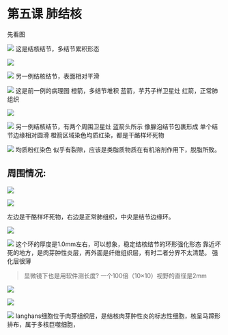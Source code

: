 # 第五课 肺结核
先看图

![](./_image/48727c5cd40c8897019e9080a9d0720.jpg)
这是结核结节，多结节累积形态

![](./_image/92e2831a27bc8f13ef06788b3b66e2d.jpg)

![](./_image/3a01ea1a413f6f0f506ab953237f5c8.jpg)
另一例结核结节，表面相对平滑

![](./_image/59646383ce9f486fb08a4e58e834059.jpg)
这是前一例的病理图
橙箭，多结节堆积
蓝箭，芋艿子样卫星灶
红箭，正常肺组织

![](./_image/1a41835c01635045bb7ce1a6f71a1ee.jpg)

![](./_image/182ac9340152b12883731aa92d3f2a8.jpg)
另一例结核结节，有两个周围卫星灶
蓝箭头所示
像腺泡结节包裹形成
单个结节边缘相对圆滑
橙箭区域染色均质红染，都是干酪样坏死物

![](./_image/9e6b6b86c3a9f717ada7032adc83802.jpg)
均质粉红染色
似乎有裂隙，应该是类脂质物质在有机溶剂作用下，脱脂所致。

## 周围情况:

![](./_image/4ac9b9543c9d0adf92a565beaabe572.jpg)

![](./_image/a7139e469ce2ebd9b18ed2125fa2169.jpg)

左边是干酪样坏死物，右边是正常肺组织，中央是结节边缘环。

![](./_image/d1428f0fc1771960c0e1e7840890bdf.jpg)

![](./_image/9702506eaa10db283949dce4c939642.jpg)
这个环的厚度是1.0mm左右，可以想象，稳定结核结节的环形强化形态
靠近坏死的地方，是肉芽肿性炎层，再外面是纤维组织层，有时二者分界不太清楚。
强化层很薄
> 显微镜下也是用软件测长度?
> 一个100倍（10×10）视野的直径是2mm

![](./_image/6fadb13d5904810c3398045bc1a843a.jpg)

![](./_image/c163366a223f79e2a35835e1de02a29.jpg)

![](./_image/f5de7a120965e694638f1e2b4203080.jpg)
langhans细胞位于肉芽组织层，是结核肉芽肿性炎的标志性细胞，核呈马蹄形排布，属于多核巨噬细胞，
